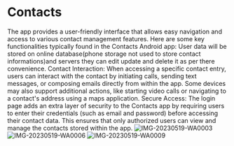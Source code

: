 # Contacts
The app provides a user-friendly interface that allows easy navigation and access to various contact management features. Here are some key functionalities typically found in the Contacts Android app:
User data will be stored on online database(phone storage not used to store contact informations)and servers they can edit update and delete it as per there convenience.
Contact Interaction: When accessing a specific contact entry, users can interact with the contact by initiating calls, sending text messages, or composing emails directly from within the app. Some devices may also support additional actions, like starting video calls or navigating to a contact's address using a maps application.
Secure Access: The login page adds an extra layer of security to the Contacts app by requiring users to enter their credentials (such as email and password) before accessing their contact data. This ensures that only authorized users can view and manage the contacts stored within the app.
![IMG-20230519-WA0003](https://github.com/PRINCEKUMAR2025/Contacts/assets/96488489/043bb284-12e3-4420-997f-49d43f978c69)
![IMG-20230519-WA0006](https://github.com/PRINCEKUMAR2025/Contacts/assets/96488489/80f5f692-6b3c-4fdc-b34b-93a90aa253d2)
![IMG-20230519-WA0009](https://github.com/PRINCEKUMAR2025/Contacts/assets/96488489/6cb06117-425c-4a3f-b672-1d009515495e)



